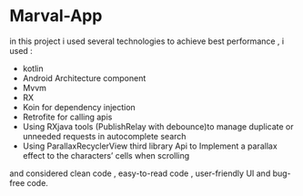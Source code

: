 # Marval-App
in this project i used several technologies to achieve best performance , i used :

- kotlin 
- Android Architecture component
- Mvvm 
- RX 
- Koin for dependency injection
- Retrofite for calling apis
- Using RXjava tools (PublishRelay with debounce)to manage duplicate or unneeded requests in autocomplete search
- Using ParallaxRecyclerView third library Api to Implement a parallax effect to the characters’ cells when scrolling
 

and considered clean code , easy-to-read code , user-friendly UI and bug-free code.